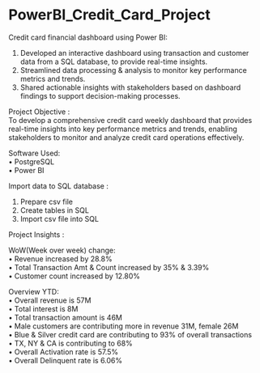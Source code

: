 # PowerBI_Credit_Card_Project
Credit card financial dashboard using Power BI:                                     
1) Developed an interactive dashboard using transaction and customer data from a SQL database, to provide real-time insights.                                             
2) Streamlined data processing & analysis to monitor key performance metrics and trends.                                          
3) Shared actionable insights with stakeholders based on dashboard findings to support decision-making processes.                                                                                                  
 
Project Objective :                         
To develop a comprehensive credit card weekly dashboard that provides real-time insights into key performance metrics and trends, enabling stakeholders to monitor and analyze credit card operations effectively.                     


Software Used:                                            
• PostgreSQL                 
• Power BI                             

Import data to SQL database :                          
1. Prepare csv file                  
2. Create tables in SQL                  
3. Import csv file into SQL

Project Insights :

WoW(Week over week) change:                                    
• Revenue increased by 28.8%                                                            
• Total Transaction Amt & Count increased by 35% & 3.39%                                                   
• Customer count increased by 12.80%                               

Overview YTD:                                                                             
• Overall revenue is 57M                                   
• Total interest is 8M                                 
• Total transaction amount is 46M                                          
• Male customers are contributing more in revenue 31M, female 26M                                            
• Blue & Silver credit card are contributing to 93% of overall transactions                                                                        
• TX, NY & CA is contributing to 68%                                 
• Overall Activation rate is 57.5%                               
• Overall Delinquent rate is 6.06%                                           

